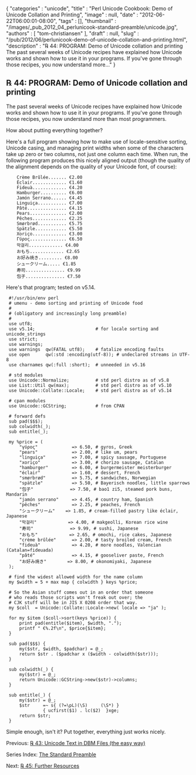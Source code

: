 {
   "categories" : "unicode",
   "title" : "Perl Unicode Cookbook: Demo of Unicode Collation and Printing",
   "image" : null,
   "date" : "2012-06-22T06:00:01-08:00",
   "tags" : [],
   "thumbnail" : "/images/_pub_2012_04_perlunicook-standard-preamble/unicode.jpg",
   "authors" : [
      "tom-christiansen"
   ],
   "draft" : null,
   "slug" : "/pub/2012/06/perlunicook-demo-of-unicode-collation-and-printing.html",
   "description" : "℞ 44: PROGRAM: Demo of Unicode collation and printing The past several weeks of Unicode recipes have explained how Unicode works and shown how to use it in your programs. If you've gone through those recipes, you now understand more..."
}



℞ 44: PROGRAM: Demo of Unicode collation and printing
-----------------------------------------------------

The past several weeks of Unicode recipes have explained how Unicode works and shown how to use it in your programs. If you've gone through those recipes, you now understand more than most programmers.

How about putting everything together?

Here's a full program showing how to make use of locale-sensitive sorting, Unicode casing, and managing print widths when some of the characters take up zero or two columns, not just one column each time. When run, the following program produces this nicely aligned output (though the quality of the alignment depends on the quality of your Unicode font, of course):

        Crème Brûlée....... €2.00
        Éclair............. €1.60
        Fideuà............. €4.20
        Hamburger.......... €6.00
        Jamón Serrano...... €4.45
        Linguiça........... €7.00
        Pâté............... €4.15
        Pears.............. €2.00
        Pêches............. €2.25
        Smørbrød........... €5.75
        Spätzle............ €5.50
        Xoriço............. €3.00
        Γύρος.............. €6.50
        막걸리............. €4.00
        おもち............. €2.65
        お好み焼き......... €8.00
        シュークリーム..... €1.85
        寿司............... €9.99
        包子............... €7.50

Here's that program; tested on v5.14.

     #!/usr/bin/env perl
     # umenu - demo sorting and printing of Unicode food
     #
     # (obligatory and increasingly long preamble)
     #
     use utf8;
     use v5.14;                       # for locale sorting and unicode_strings
     use strict;
     use warnings;
     use warnings  qw(FATAL utf8);    # fatalize encoding faults
     use open      qw(:std :encoding(utf-8)); # undeclared streams in UTF-8
     use charnames qw(:full :short);  # unneeded in v5.16

     # std modules
     use Unicode::Normalize;          # std perl distro as of v5.8
     use List::Util qw(max);          # std perl distro as of v5.10
     use Unicode::Collate::Locale;    # std perl distro as of v5.14

     # cpan modules
     use Unicode::GCString;           # from CPAN

     # forward defs
     sub pad($$$);
     sub colwidth(_);
     sub entitle(_);

     my %price = (
         "γύρος"             => 6.50, # gyros, Greek
         "pears"             => 2.00, # like um, pears
         "linguiça"          => 7.00, # spicy sausage, Portuguese
         "xoriço"            => 3.00, # chorizo sausage, Catalan
         "hamburger"         => 6.00, # burgermeister meisterburger
         "éclair"            => 1.60, # dessert, French
         "smørbrød"          => 5.75, # sandwiches, Norwegian
         "spätzle"           => 5.50, # Bayerisch noodles, little sparrows
         "包子"              => 7.50, # bao1 zi5, steamed pork buns, Mandarin
         "jamón serrano"     => 4.45, # country ham, Spanish
         "pêches"            => 2.25, # peaches, French
         "シュークリーム"    => 1.85, # cream-filled pastry like éclair, Japanese
         "막걸리"            => 4.00, # makgeolli, Korean rice wine
         "寿司"              => 9.99, # sushi, Japanese
         "おもち"            => 2.65, # omochi, rice cakes, Japanese
         "crème brûlée"      => 2.00, # tasty broiled cream, French
         "fideuà"            => 4.20, # more noodles, Valencian (Catalan=fideuada)
         "pâté"              => 4.15, # gooseliver paste, French
         "お好み焼き"        => 8.00, # okonomiyaki, Japanese
     );

     # find the widest allowed width for the name column
     my $width = 5 + max map { colwidth } keys %price;

     # So the Asian stuff comes out in an order that someone
     # who reads those scripts won't freak out over; the
     # CJK stuff will be in JIS X 0208 order that way.
     my $coll  = Unicode::Collate::Locale->new( locale => "ja" );

     for my $item ($coll->sort(keys %price)) {
         print pad(entitle($item), $width, ".");
         printf " €%.2f\n", $price{$item};
     }

     sub pad($$$) {
         my($str, $width, $padchar) = @_;
         return $str . ($padchar x ($width - colwidth($str)));
     }

     sub colwidth(_) {
         my($str) = @_;
         return Unicode::GCString->new($str)->columns;
     }

     sub entitle(_) {
         my($str) = @_;
         $str     =~ s{ (?=\pL)(\S)     (\S*) }
                  { ucfirst($1) . lc($2)  }xge;
         return $str;
     }

Simple enough, isn't it? Put together, everything just works nicely.

Previous: [℞ 43: Unicode Text in DBM Files (the easy way)](/pub/2012/06/perlunicook-unicode-text-in-dbm-files-the-easy-way.html)

Series Index: [The Standard Preamble](/pub/2012/04/perlunicook-standard-preamble.html)

Next: [℞ 45: Further Resources](/pub/2012/06/perlunicook-further-resources.html)
